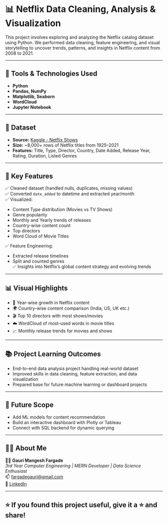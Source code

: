 # 📊 Netflix Data Cleaning, Analysis & Visualization

This project involves exploring and analyzing the Netflix catalog dataset using Python. We performed data cleaning, feature engineering, and visual storytelling to uncover trends, patterns, and insights in Netflix content from 2008 to 2021.

---

## 🔧 Tools & Technologies Used
- **Python**
- **Pandas, NumPy**
- **Matplotlib, Seaborn**
- **WordCloud**
- **Jupyter Notebook**

---

## 📁 Dataset
- **Source:** [Kaggle - Netflix Shows](https://www.kaggle.com/datasets/shivamb/netflix-shows)
- **Size:** ~8,000+ rows of Netflix titles from 1925–2021
- **Features:** Title, Type, Director, Country, Date Added, Release Year, Rating, Duration, Listed Genres

---

## 📌 Key Features

✅ Cleaned dataset (handled nulls, duplicates, missing values)  
✅ Converted `date_added` to datetime and extracted year/month  
✅ Visualized:
- Content Type distribution (Movies vs TV Shows)
- Genre popularity
- Monthly and Yearly trends of releases
- Country-wise content count
- Top directors
- Word Cloud of Movie Titles  

✅ Feature Engineering:
- Extracted release timelines
- Split and counted genres  
✅ Insights into Netflix’s global content strategy and evolving trends

---

## 📊 Visual Highlights

- 📅 Year-wise growth in Netflix content  
- 🌍 Country-wise content comparison (India, US, UK etc.)  
- 🎬 Top 10 directors with most shows/movies  
- ☁️ WordCloud of most-used words in movie titles  
- 📈 Monthly release trends for movies and shows  

---

## 📚 Project Learning Outcomes
- End-to-end data analysis project handling real-world dataset
- Improved skills in data cleaning, feature extraction, and data visualization
- Prepared base for future machine learning or dashboard projects

---

## 🚀 Future Scope
- Add ML models for content recommendation
- Build an interactive dashboard with Plotly or Tableau
- Connect with SQL backend for dynamic querying

---

## 🙋‍♀️ About Me

👩‍💻 **Gauri Mangesh Fargade**  
*3rd Year Computer Engineering | MERN Developer | Data Science Enthusiast*  
📫 [fargadegauri@gmail.com](mailto:fargadegauri@gmail.com)  
🔗 [LinkedIn](https://www.linkedin.com/in/gauri-fargade)

---

## ⭐ If you found this project useful, give it a ⭐ and share!
